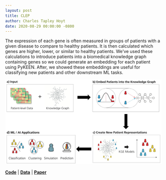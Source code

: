 ```yaml
---
layout: post
title: CLEP
author: Charles Tapley Hoyt
date: 2020-08-29 00:00:00 -0800
---
```

The expression of each gene is often measured in groups of patients with a given
disease to compare to healthy patients. It is then calculated which genes are
higher, lower, or similar to healthy patients. We've used these calculations
to introduce patients into a biomedical knowledge graph containing genes
so we could generate an embedding for each patient using PyKEEN. After,
we showed these embeddings are useful for classifying new patients and other
downstream ML tasks.

<img src="/img/clep.jpg" alt="CLEP Diagram" />

[**Code**](https://github.com/hybrid-kg/clep) | [**Data**](https://github.com/hybrid-kg/clep-resources) | [**Paper**](https://doi.org/10.1101/2020.08.20.259226)
